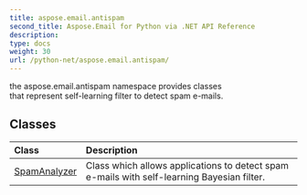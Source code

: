 ```yaml
---
title: aspose.email.antispam
second_title: Aspose.Email for Python via .NET API Reference
description: 
type: docs
weight: 30
url: /python-net/aspose.email.antispam/
---
```



the aspose.email.antispam namespace provides classes <br/>            that represent self-learning filter to detect spam e-mails.

## Classes
| Class | Description |
| :- | :- |
|[SpamAnalyzer](/email/python-net/aspose.email.antispam/spamanalyzer/)|Class which allows applications to detect spam e-mails with self-learning Bayesian filter.|
